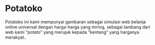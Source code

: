 # Potatoko
Potatoko ini kami mempunyai gambaran sebagai simulasi web belanja online universal dengan harga-harga yang miring, sebagai lambang dari web kami “potato” yang merujuk kepada “kentang” yang harganya merakyat..
